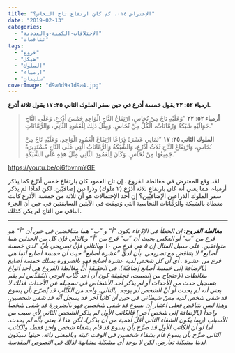 ```yaml
---
title: "الإعتراض ٠١٤، كم كان ارتفاع تاج النحاس؟"
date: "2019-02-13"
categories: 
  - "الإختلافات-الكمية-والعددية"
  - "تناقضات"
tags: 
  - "فروع"
  - "هيكل"
  - "الملوك"
  - "ارمياء"
  - "سليمان"
coverImage: "d9a0d9a1d9a4.jpg"
---
```


**ارمياء ٥٢: ٢٢ يقول خمسة أذرع في حين سفر الملوك الثاني ٢٥: ١٧ يقول ثلاثة أذرع.**

> **أرمياء ٥٢**: **٢٢** ”وَعَلَيْهِ تَاجٌ مِنْ نُحَاسٍ، ارْتِفَاعُ التَّاجِ الْوَاحِدِ خَمْسُ أَذْرُعٍ. وَعَلَى التَّاجِ حَوَالَيْهِ شَبَكَةٌ وَرُمَّانَاتُ، الْكُلِّ مِنْ نُحَاسٍ. وَمِثْلُ ذلِكَ لِلْعَمُودِ الثَّانِي، وَالرُّمَّانَاتِ.“
> 
> **الملوك الثاني ٢٥**: **١٧** ”ثَمَانِي عَشَرَةَ ذِرَاعًا ارْتِفَاعُ الْعَمُودِ الْوَاحِدِ، وَعَلَيْهِ تَاجٌ مِنْ نُحَاسٍ، وَارْتِفَاعُ التَّاجِ ثَلاَثُ أَذْرُعٍ، وَالشَّبَكَةُ وَالرُّمَّانَاتُ الَّتِي عَلَى التَّاجِ مُسْتَدِيرَةً جَمِيعُهَا مِنْ نُحَاسٍ. وَكَانَ لِلْعَمُودِ الثَّانِي مِثْلُ هذِهِ عَلَى الشَّبَكَةِ.“

https://youtu.be/oi6fbvnmYGE

لقد وقع المعترض في مغالطة الفروع . إن تاج العمود كان بارتفاع خمس أذرُعٍ كما يذكر أرمياء، مما يعني أنه كان بارتفاع ثلاثة أذرُع (٢ ملوك) وذراعين إضافيّين. لكن لماذا لم يذكر سفر الملوك الذراعين الإضافيّين؟ إن أحد الإحتمالات هو أن ثلاثة من خمسة الأذرع كانت مغطاة بالشبكة والرُمَّانات النحاسية التي وُصِفَت في الآيتين السابقتين في حين أن الجزء الباقي من التاج لم يكن كذلك.

* * *

_**مغالطة الفروع:** ان الخطأ في الإدّعاء بكون ”أ“ و ”ب“ هما متناقضين في حين أن ”أ“ هو فرع من ”ب“ أو العكس بحيث أن ”ب“ فرع من ”أ“ وبالتالي فإن كل من الحدثين هما متوافقين. على سبيل المثال إن ٥ هي فرع من ١٠ وبالتالي فإنَّ تصريحي بأنّ ”لدي خمسة أصابع“ لا يتناقض مع تصريحي  بأن لديَّ ”عشرة أصابع“ حيث أن خمسة أصابع انما هي فرع من عشرة . أي أن كل شخص لديه عشرة أصابع فهو بالضرورة يمتلك خمسة أصابع (بالإضافة إلى خمسة أصابع إضافيّة). في الحقيقة أنَّ مغالطة الفروع هي أحد أنواع مغالطات الإحتجاج من الصمت، فحقيقة كون أن أحد كُتَّاب الوحي المُقدَّس لم يقم بتسجيل حدث من الأحداث أو لم يذكر أحد الأشخاص في تسجيله عن الأحداث فذلك لا يعني أنه لم يحدث أو أنَّ الشخص لم يوجد. بالتالي، واحد من الكُتَّاب قد يُصرّح بأن يسوع قد شفى شخص لديه مسّ شيطاني في حين أن كاتباً آخر قد يسجل أنَّه قد شفى شخصين. وهذا ليس بتناقض فعلى اعتبار أن يسوع قد شفى شخصين فهو بالضرورة قد شفى شخصاً واحداً (بالإضافة إلى شخص آخر.) فالكاتب الأول لم يذكر الشخص الثاني لأي سبب من الأسباب (ربما يكون الشفاء الثاني أقلّ أهمية من أن يذكر)، لكن هذا لا يعني بأنَّه لم يحدث. أما لو أن الكاتب الأول قد صرَّح بأن يسوع قد قام بشفاء شخص واحدٍ فقط، والكاتب الثاني صرَّح بأن يسوع قام بشفاء شخصين في الوقت عينه وبالمعنى ذاته، حينها سيكون لدينا مشكلة تعارض. لكن لا يوجد أي مشكلة مشابهة لذلك في النصوص المقدسة._
